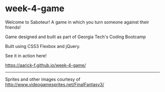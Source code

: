 # week-4-game
Welcome to Saboteur! A game in which you turn someone against their friends!


Game designed and built as part of Georgia Tech's Coding Bootcamp

Built using CSS3 Flexbox and jQuery. 


See it in action here!

https://aarick-f.github.io/week-4-game/


__________________________________________________

Sprites and other images courtesy of http://www.videogamesprites.net/FinalFantasy3/
